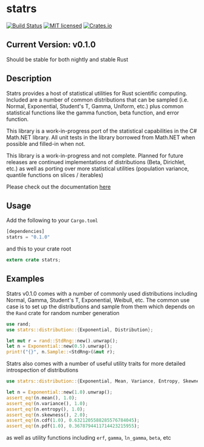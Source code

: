# statrs  
  
[![Build Status](https://travis-ci.org/boxtown/statrs.svg?branch=master)](https://travis-ci.org/boxtown/verto)
[![MIT licensed](https://img.shields.io/badge/license-MIT-blue.svg)](./LICENSE.md)
[![Crates.io](https://img.shields.io/crates/v/statrs.svg?maxAge=2592000)](https://crates.io/crates/statrs)  

## Current Version: v0.1.0

Should be stable for both nightly and stable Rust

## Description
  
Statrs provides a host of statistical utilities for Rust scientific computing.
Included are a number of common distributions that can be sampled (i.e. Normal, Exponential,
Student's T, Gamma, Uniform, etc.) plus common statistical functions like the gamma function,
beta function, and error function.  
  
This library is a work-in-progress port of the statistical capabilities
in the C# Math.NET library. All unit tests in the library borrowed from Math.NET when possible
and filled-in when not.  
  
This library is a work-in-progress and not complete. Planned for future releases are continued implementations
of distributions (Beta, Dirichlet, etc.) as well as porting over more statistical utilities (population variance,
quantile functions on slices / iterables)

Please check out the documentation [here](https://boxtown.io/docs/statrs/0.1.0/statrs/)

## Usage

Add the following to your `Cargo.toml`

```Rust
[dependencies]
statrs = "0.1.0"
```

and this to your crate root

```Rust
extern crate statrs;
```
  
## Examples

Statrs v0.1.0 comes with a number of commonly used distributions including Normal, Gamma, Student's T, Exponential, Weibull, etc.
The common use case is to set up the distributions and sample from them which depends on the `Rand` crate for random number generation

```Rust
use rand;
use statrs::distribution::{Exponential, Distribution};

let mut r = rand::StdRng::new().unwrap();
let n = Exponential::new(0.5).unwrap();
print!("{}", n.Sample::<StdRng>(&mut r);
```

Statrs also comes with a number of useful utility traits for more detailed introspection of distributions

```Rust
use statrs::distribution::{Exponential, Mean, Variance, Entropy, Skewness, Univariate, Continuous};

let n = Exponential::new(1.0).unwrap();
assert_eq!(n.mean(), 1.0);
assert_eq!(n.variance(), 1.0);
assert_eq!(n.entropy(), 1.0);
assert_eq!(n.skewness(), 2.0);
assert_eq!(n.cdf(1.0), 0.6321205588285576784045);
assert_eq!(n.pdf(1.0), 0.3678794411714423215955);
```

as well as utility functions including `erf`, `gamma`, `ln_gamma`, `beta`, etc
